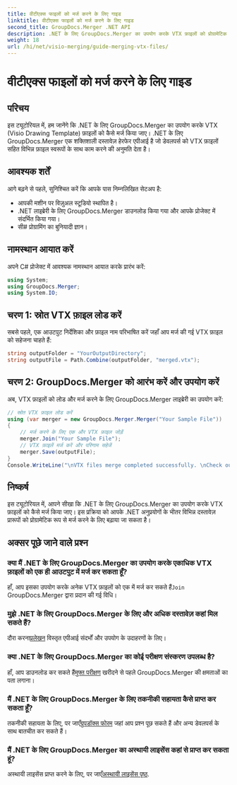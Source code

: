 ```yaml
---
title: वीटीएक्स फाइलों को मर्ज करने के लिए गाइड
linktitle: वीटीएक्स फाइलों को मर्ज करने के लिए गाइड
second_title: GroupDocs.Merger .NET API
description: .NET के लिए GroupDocs.Merger का उपयोग करके VTX फ़ाइलों को प्रोग्रामेटिक रूप से मर्ज करना सीखें। कोड उदाहरणों के साथ चरण-दर-चरण मार्गदर्शिका।
weight: 18
url: /hi/net/visio-merging/guide-merging-vtx-files/
---
```


# वीटीएक्स फाइलों को मर्ज करने के लिए गाइड

## परिचय
इस ट्यूटोरियल में, हम जानेंगे कि .NET के लिए GroupDocs.Merger का उपयोग करके VTX (Visio Drawing Template) फ़ाइलों को कैसे मर्ज किया जाए। .NET के लिए GroupDocs.Merger एक शक्तिशाली दस्तावेज़ हेरफेर एपीआई है जो डेवलपर्स को VTX फ़ाइलों सहित विभिन्न फ़ाइल स्वरूपों के साथ काम करने की अनुमति देता है।
## आवश्यक शर्तें
आगे बढ़ने से पहले, सुनिश्चित करें कि आपके पास निम्नलिखित सेटअप है:
- आपकी मशीन पर विज़ुअल स्टूडियो स्थापित है।
- .NET लाइब्रेरी के लिए GroupDocs.Merger डाउनलोड किया गया और आपके प्रोजेक्ट में संदर्भित किया गया।
- सी# प्रोग्रामिंग का बुनियादी ज्ञान।

## नामस्थान आयात करें
अपने C# प्रोजेक्ट में आवश्यक नामस्थान आयात करके प्रारंभ करें:
```csharp
using System; 
using GroupDocs.Merger;
using System.IO;
```
## चरण 1: स्रोत VTX फ़ाइल लोड करें
सबसे पहले, एक आउटपुट निर्देशिका और फ़ाइल नाम परिभाषित करें जहाँ आप मर्ज की गई VTX फ़ाइल को सहेजना चाहते हैं:
```csharp
string outputFolder = "YourOutputDirectory";
string outputFile = Path.Combine(outputFolder, "merged.vtx");
```
## चरण 2: GroupDocs.Merger को आरंभ करें और उपयोग करें
अब, VTX फ़ाइलों को लोड और मर्ज करने के लिए GroupDocs.Merger लाइब्रेरी का उपयोग करें:
```csharp
// स्रोत VTX फ़ाइल लोड करें
using (var merger = new GroupDocs.Merger.Merger("Your Sample File"))
{
    // मर्ज करने के लिए एक और VTX फ़ाइल जोड़ें
    merger.Join("Your Sample File");
    // VTX फ़ाइलें मर्ज करें और परिणाम सहेजें
    merger.Save(outputFile);
}
Console.WriteLine("\nVTX files merge completed successfully. \nCheck output in {0}", outputFolder);
```

## निष्कर्ष
इस ट्यूटोरियल में, आपने सीखा कि .NET के लिए GroupDocs.Merger का उपयोग करके VTX फ़ाइलों को कैसे मर्ज किया जाए। इस प्रक्रिया को आपके .NET अनुप्रयोगों के भीतर विभिन्न दस्तावेज़ प्रारूपों को प्रोग्रामेटिक रूप से मर्ज करने के लिए बढ़ाया जा सकता है।

## अक्सर पूछे जाने वाले प्रश्न
### क्या मैं .NET के लिए GroupDocs.Merger का उपयोग करके एकाधिक VTX फ़ाइलों को एक ही आउटपुट में मर्ज कर सकता हूँ?
 हाँ, आप इसका उपयोग करके अनेक VTX फ़ाइलों को एक में मर्ज कर सकते हैं`Join` GroupDocs.Merger द्वारा प्रदान की गई विधि।
### मुझे .NET के लिए GroupDocs.Merger के लिए और अधिक दस्तावेज़ कहां मिल सकते हैं?
 दौरा करना[प्रलेखन](https://tutorials.groupdocs.com/merger/net/) विस्तृत एपीआई संदर्भों और उपयोग के उदाहरणों के लिए।
### क्या .NET के लिए GroupDocs.Merger का कोई परीक्षण संस्करण उपलब्ध है?
 हाँ, आप डाउनलोड कर सकते हैं[मुफ्त परीक्षण](https://releases.groupdocs.com/) खरीदने से पहले GroupDocs.Merger की क्षमताओं का पता लगाना।
### मैं .NET के लिए GroupDocs.Merger के लिए तकनीकी सहायता कैसे प्राप्त कर सकता हूँ?
 तकनीकी सहायता के लिए, पर जाएँ[ग्रुपडॉक्स फोरम](https://forum.groupdocs.com/c/merger/32) जहां आप प्रश्न पूछ सकते हैं और अन्य डेवलपर्स के साथ बातचीत कर सकते हैं।
### मैं .NET के लिए GroupDocs.Merger का अस्थायी लाइसेंस कहां से प्राप्त कर सकता हूं?
 अस्थायी लाइसेंस प्राप्त करने के लिए, पर जाएँ[अस्थायी लाइसेंस पृष्ठ](https://purchase.groupdocs.com/temporary-license/).
